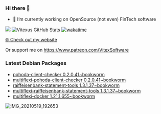 ### Hi there 👋

- 🔭 I’m currently working on OpenSource  (not even) FinTech software

![](https://komarev.com/ghpvc/?username=Vitexus)
![Vitexus GitHub Stats](https://github-readme-stats.vercel.app/api?username=Vitexus&show_icons=true)
[![wakatime](https://wakatime.com/badge/user/5abba9ca-813e-43ac-9b5f-b1cfdf3dc1c7.svg)](https://wakatime.com/@5abba9ca-813e-43ac-9b5f-b1cfdf3dc1c7)

<p><a href="https://vitexsoftware.cz">🌐 Check out my website</a></p>

Or support me on https://www.patreon.com/VitexSoftware

### Latest Debian Packages
<!-- DEBIAN-PACKAGES-LIST:START -->
- [pohoda-client-checker 0.2.0.41~bookworm](https://repo.vitexsoftware.com/package.php?package=pohoda-client-checker)
- [multiflexi-pohoda-client-checker 0.2.0.41~bookworm](https://repo.vitexsoftware.com/package.php?package=multiflexi-pohoda-client-checker)
- [raiffeisenbank-statement-tools 1.3.1.37~bookworm](https://repo.vitexsoftware.com/package.php?package=raiffeisenbank-statement-tools)
- [multiflexi-raiffeisenbank-statement-tools 1.3.1.37~bookworm](https://repo.vitexsoftware.com/package.php?package=multiflexi-raiffeisenbank-statement-tools)
- [multiflexi-docker 1.21.1.655~bookworm](https://repo.vitexsoftware.com/package.php?package=multiflexi-docker)
<!-- DEBIAN-PACKAGES-LIST:END -->

![IMG_20210519_192653](https://user-images.githubusercontent.com/2621130/120022731-1bd48900-bfed-11eb-90f9-4f88f560b8b7.jpg)

<!--
**Vitexus/Vitexus** is a ✨ _special_ ✨ repository because its `README.md` (this file) appears on your GitHub profile.

Here are some ideas to get you started:

- 🌱 I’m currently learning ...
- 👯 I’m looking to collaborate on ...
- 🤔 I’m looking for help with ...
- 💬 Ask me about ...
- 📫 How to reach me: ...
- 😄 Pronouns: ...
- ⚡ Fun fact: ...
-->


